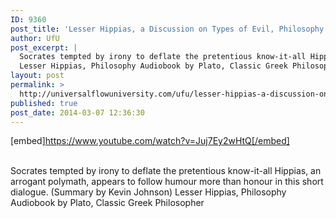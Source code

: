 ```yaml
---
ID: 9360
post_title: 'Lesser Hippias, a Discussion on Types of Evil, Philosophy  by Plato'
author: UfU
post_excerpt: |
  Socrates tempted by irony to deflate the pretentious know-it-all Hippias, an arrogant polymath, appears to follow humour more than honour in this short dialogue. (Summary by Kevin Johnson)
  Lesser Hippias, Philosophy Audiobook by Plato, Classic Greek Philosopher
layout: post
permalink: >
  http://universalflowuniversity.com/ufu/lesser-hippias-a-discussion-on-types-of-evil-philosophy-by-plato/
published: true
post_date: 2014-03-07 12:36:30
---
```

[embed]https://www.youtube.com/watch?v=Juj7Ey2wHtQ[/embed]</br></br>
<p>Socrates tempted by irony to deflate the pretentious know-it-all Hippias, an arrogant polymath, appears to follow humour more than honour in this short dialogue. (Summary by Kevin Johnson)
Lesser Hippias, Philosophy Audiobook by Plato, Classic Greek Philosopher</p>